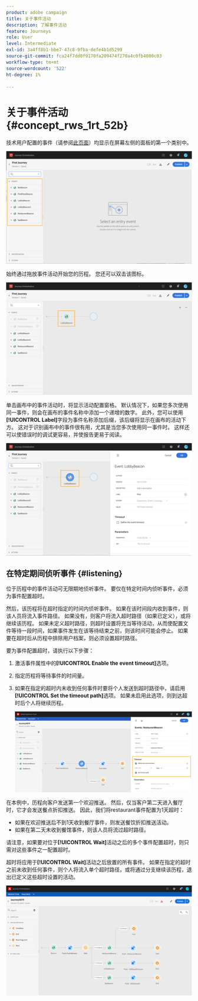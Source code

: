 ```yaml
---
product: adobe campaign
title: 关于事件活动
description: 了解事件活动
feature: Journeys
role: User
level: Intermediate
exl-id: 3a4ff8b1-bbe7-47c8-9fba-defe4b1d5299
source-git-commit: fca24f7dd0f9170fa209474f270a4c0fb4080c03
workflow-type: tm+mt
source-wordcount: '522'
ht-degree: 1%

---
```


# 关于事件活动 {#concept_rws_1rt_52b}

技术用户配置的事件（请参阅[此页面](../event/about-events.md)）均显示在屏幕左侧的面板的第一个类别中。

![](../assets/journey43.png)

始终通过拖放事件活动开始您的历程。 您还可以双击该图标。

![](../assets/journey44.png)

单击画布中的事件活动时，将显示活动配置窗格。 默认情况下，如果您多次使用同一事件，则会在画布的事件名称中添加一个递增的数字。 此外，您可以使用&#x200B;**[!UICONTROL Label]**&#x200B;字段为事件名称添加后缀，该后缀将显示在画布的活动下方。 这对于识别画布中的事件很有用，尤其是当您多次使用同一事件时。 这样还可以使错误时的调试更容易，并使报告更易于阅读。

![](../assets/journey33.png)

## 在特定期间侦听事件 {#listening}

位于历程中的事件活动可无限期地侦听事件。 要仅在特定时间内侦听事件，必须为事件配置超时。

然后，该历程将在超时指定的时间内侦听事件。 如果在该时间段内收到事件，则该人员将流入事件路径。 如果没有，则客户将流入超时路径（如果已定义），或将继续该历程。 如果未定义超时路径，则超时设置将充当等待活动，从而使配置文件等待一段时间，如果事件发生在该等待结束之前，则该时间可能会停止。 如果要在超时后从历程中排除用户档案，则必须设置超时路径。

要为事件配置超时，请执行以下步骤：

1. 激活事件属性中的&#x200B;**[!UICONTROL Enable the event timeout]**&#x200B;选项。

1. 指定历程将等待事件的时间量。

1. 如果在指定的超时内未收到任何事件时要将个人发送到超时路径中，请启用&#x200B;**[!UICONTROL Set the timeout path]**&#x200B;选项。 如果未启用此选项，则到达超时后个人将继续历程。

   ![](../assets/event-timeout.png)

在本例中，历程向客户发送第一个欢迎推送。 然后，仅当客户第二天进入餐厅时，它才会发送餐点折扣推送。 因此，我们将restaurant事件配置为1天超时：

* 如果在欢迎推送后不到1天收到餐厅事件，则发送餐饮折扣推送活动。
* 如果在第二天未收到餐馆事件，则该人员将流过超时路径。

请注意，如果要对位于&#x200B;**[!UICONTROL Wait]**&#x200B;活动之后的多个事件配置超时，则只需对这些事件之一配置超时。

超时将应用于&#x200B;**[!UICONTROL Wait]**&#x200B;活动之后放置的所有事件。 如果在指定的超时之前未收到任何事件，则个人将流入单个超时路径，或将通过分支继续该历程，退出已定义这些超时设置的活动。

![](../assets/event-timeout-group.png)
